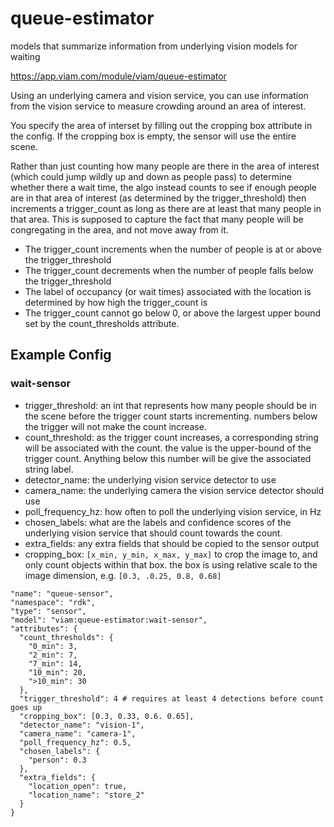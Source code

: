 # queue-estimator
models that summarize information from underlying vision models for waiting

https://app.viam.com/module/viam/queue-estimator

Using an underlying camera and vision service, you can use information from the vision service to measure crowding around an area of interest.

You specify the area of interset by filling out the cropping box attribute in the config. If the cropping box is empty, the sensor will use the entire scene.

Rather than just counting how many people are there in the area of interest (which could jump wildly up and down as people pass) to determine whether there a wait time, the algo instead counts to see if enough people are in that area of interest (as determined by the trigger_threshold) then increments a trigger_count as long as there are at least that many people in that area. This is supposed to capture the fact that many people will be congregating in the area, and not move away from it.

- The trigger_count increments when the number of people is at or above the trigger_threshold
- The trigger_count decrements when the number of people falls below the trigger_threshold
- The label of occupancy (or wait times) associated with the location is determined by how high the trigger_count is
- The trigger_count cannot go below 0, or above the largest upper bound set by the count_thresholds attribute. 

## Example Config

### wait-sensor
- trigger_threshold: an int that represents how many people should be in the scene before the trigger count starts incrementing. numbers below the trigger will not make the count increase.
- count_threshold: as the trigger count increases, a corresponding string will be associated with the count. the value is the upper-bound of the trigger count. Anything below this number will be give the associated string label.
- detector_name: the underlying vision service detector to use
- camera_name: the underlying camera the vision service detector should use
- poll_frequency_hz: how often to poll the underlying vision service, in Hz
- chosen_labels: what are the labels  and confidence scores of the underlying vision service that should count towards the count.
- extra_fields: any extra fields that should be copied to the sensor output
- cropping_box: `[x_min, y_min, x_max, y_max]` to crop the image to, and only count objects within that box. the box is using relative scale to the image dimension, e.g. `[0.3, .0.25, 0.8, 0.68]`
```
"name": "queue-sensor",
"namespace": "rdk",
"type": "sensor",
"model": "viam:queue-estimator:wait-sensor",
"attributes": {
  "count_thresholds": {
    "0_min": 3,
    "2_min": 7,
    "7_min": 14,
    "10_min": 20,
    ">10_min": 30
  },
  "trigger_threshold": 4 # requires at least 4 detections before count goes up
  "cropping_box": [0.3, 0.33, 0.6. 0.65],
  "detector_name": "vision-1",
  "camera_name": "camera-1",
  "poll_frequency_hz": 0.5,
  "chosen_labels": {
    "person": 0.3
  },
  "extra_fields": {
    "location_open": true,
    "location_name": "store_2"
  }
}
```
